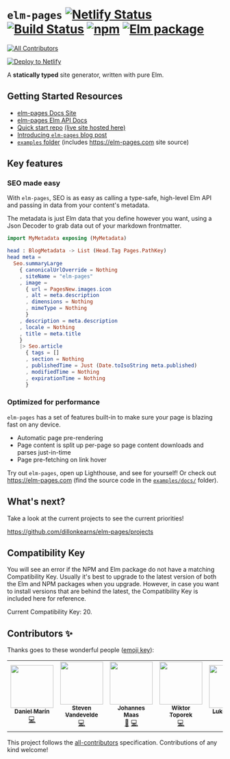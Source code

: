# `elm-pages` [![Netlify Status](https://api.netlify.com/api/v1/badges/8ee4a674-4f37-4f16-b99e-607c0a02ee75/deploy-status)](https://app.netlify.com/sites/elm-pages/deploys) [![Build Status](https://github.com/dillonkearns/elm-pages/workflows/Elm%20CI/badge.svg)](https://github.com/dillonkearns/elm-pages/actions?query=branch%3Amaster) [![npm](https://img.shields.io/npm/v/elm-pages.svg)](https://npmjs.com/package/elm-pages) [![Elm package](https://img.shields.io/elm-package/v/dillonkearns/elm-pages.svg)](https://package.elm-lang.org/packages/dillonkearns/elm-pages/latest/)

<!-- ALL-CONTRIBUTORS-BADGE:START - Do not remove or modify this section -->

[![All Contributors](https://img.shields.io/badge/all_contributors-5-orange.svg?style=flat-square)](#contributors-)

<!-- ALL-CONTRIBUTORS-BADGE:END -->

[![Deploy to Netlify](https://www.netlify.com/img/deploy/button.svg)](https://app.netlify.com/start/deploy?repository=https://github.com/dillonkearns/elm-pages-starter)

A **statically typed** site generator, written with pure Elm.

## Getting Started Resources

- [elm-pages Docs Site](https://elm-pages.com/docs)
- [elm-pages Elm API Docs](https://package.elm-lang.org/packages/dillonkearns/elm-pages/10.0.0/)
- [Quick start repo](https://github.com/dillonkearns/elm-pages-starter) [(live site hosted here)](https://elm-pages-starter.netlify.com)
- [Introducing `elm-pages` blog post](https://elm-pages.com/blog/introducing-elm-pages)
- [`examples` folder](https://github.com/dillonkearns/elm-pages/blob/master/examples/) (includes https://elm-pages.com site source)

## Key features

### SEO made easy

With `elm-pages`, SEO is as easy
as calling a type-safe, high-level Elm API
and passing in data from your content's metadata.

The metadata is just Elm data that you define
however you want, using a Json Decoder to grab
data out of your markdown frontmatter.

```elm
import MyMetadata exposing (MyMetadata)

head : BlogMetadata -> List (Head.Tag Pages.PathKey)
head meta =
  Seo.summaryLarge
    { canonicalUrlOverride = Nothing
    , siteName = "elm-pages"
    , image =
      { url = PagesNew.images.icon
      , alt = meta.description
      , dimensions = Nothing
      , mimeType = Nothing
      }
    , description = meta.description
    , locale = Nothing
    , title = meta.title
    }
    |> Seo.article
      { tags = []
      , section = Nothing
      , publishedTime = Just (Date.toIsoString meta.published)
      , modifiedTime = Nothing
      , expirationTime = Nothing
      }
```

### Optimized for performance

`elm-pages` has a set of features built-in to make
sure your page is blazing fast on any device.

- Automatic page pre-rendering
- Page content is split up per-page so page content downloads and parses just-in-time
- Page pre-fetching on link hover

Try out `elm-pages`, open up Lighthouse, and
see for yourself! Or check out https://elm-pages.com
(find the source code in the [`examples/docs/`](https://github.com/dillonkearns/elm-pages/tree/master/examples/docs) folder).

## What's next?

Take a look at the current projects to see the current priorities!

https://github.com/dillonkearns/elm-pages/projects

## Compatibility Key

You will see an error if the NPM and Elm package do not have a matching Compatibility Key. Usually it's best to upgrade to the latest version of both the Elm and NPM
packages when you upgrade. However, in case you want to install versions that are behind the latest, the Compatibility Key is included here for reference.

Current Compatibility Key: 20.

## Contributors ✨

Thanks goes to these wonderful people ([emoji key](https://allcontributors.org/docs/en/emoji-key)):

<!-- ALL-CONTRIBUTORS-LIST:START - Do not remove or modify this section -->
<!-- prettier-ignore-start -->
<!-- markdownlint-disable -->
<table>
  <tr>
    <td align="center"><a href="https://github.com/danmarcab"><img src="https://avatars2.githubusercontent.com/u/1517969?v=4" width="100px;" alt=""/><br /><sub><b>Daniel Marín</b></sub></a><br /><a href="https://github.com/dillonkearns/elm-pages/commits?author=danmarcab" title="Code">💻</a></td>
    <td align="center"><a href="https://citric.id"><img src="https://avatars1.githubusercontent.com/u/296665?v=4" width="100px;" alt=""/><br /><sub><b>Steven Vandevelde</b></sub></a><br /><a href="https://github.com/dillonkearns/elm-pages/commits?author=icidasset" title="Code">💻</a></td>
    <td align="center"><a href="https://github.com/Y0hy0h"><img src="https://avatars0.githubusercontent.com/u/11377826?v=4" width="100px;" alt=""/><br /><sub><b>Johannes Maas</b></sub></a><br /><a href="#userTesting-Y0hy0h" title="User Testing">📓</a> <a href="https://github.com/dillonkearns/elm-pages/commits?author=Y0hy0h" title="Code">💻</a></td>
    <td align="center"><a href="https://github.com/vViktorPL"><img src="https://avatars1.githubusercontent.com/u/2961541?v=4" width="100px;" alt=""/><br /><sub><b>Wiktor Toporek</b></sub></a><br /><a href="https://github.com/dillonkearns/elm-pages/commits?author=vViktorPL" title="Code">💻</a></td>
    <td align="center"><a href="https://sunrisemovement.com"><img src="https://avatars1.githubusercontent.com/u/1508245?v=4" width="100px;" alt=""/><br /><sub><b>Luke Westby</b></sub></a><br /><a href="https://github.com/dillonkearns/elm-pages/commits?author=lukewestby" title="Code">💻</a></td>
  </tr>
</table>

<!-- markdownlint-enable -->
<!-- prettier-ignore-end -->

<!-- ALL-CONTRIBUTORS-LIST:END -->

This project follows the [all-contributors](https://github.com/all-contributors/all-contributors) specification. Contributions of any kind welcome!
